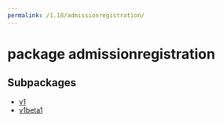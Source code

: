 ```yaml
---
permalink: /1.18/admissionregistration/
---
```


# package admissionregistration



## Subpackages

* [v1](admissionregistration-v1.md)
* [v1beta1](admissionregistration-v1beta1.md)
